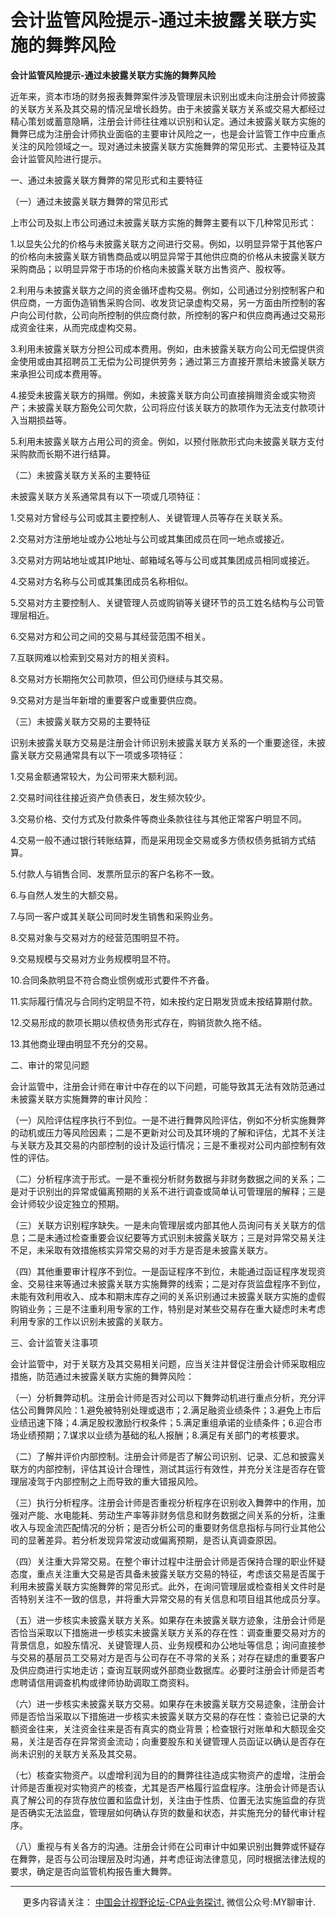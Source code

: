 ﻿会计监管风险提示-通过未披露关联方实施的舞弊风险
========================

  

**会计监管风险提示\-通过未披露关联方实施的舞弊风险**

近年来，资本市场的财务报表舞弊案件涉及管理层未识别出或未向注册会计师披露的关联方关系及其交易的情况呈增长趋势。由于未披露关联方关系或交易大都经过精心策划或蓄意隐瞒，注册会计师往往难以识别和认定。通过未披露关联方实施的舞弊已成为注册会计师执业面临的主要审计风险之一，也是会计监管工作中应重点关注的风险领域之一。现对通过未披露关联方实施舞弊的常见形式、主要特征及其会计监管风险进行提示。

一、通过未披露关联方舞弊的常见形式和主要特征

（一）通过未披露关联方舞弊的常见形式

上市公司及拟上市公司通过未披露关联方实施的舞弊主要有以下几种常见形式：

1.以显失公允的价格与未披露关联方之间进行交易。例如，以明显异常于其他客户的价格向未披露关联方销售商品或以明显异常于其他供应商的价格从未披露关联方采购商品；以明显异常于市场的价格向未披露关联方出售资产、股权等。

2.利用与未披露关联方之间的资金循环虚构交易。例如，公司通过分别控制客户和供应商，一方面伪造销售采购合同、收发货记录虚构交易，另一方面由所控制的客户向公司付款，公司向所控制的供应商付款，所控制的客户和供应商再通过交易形成资金往来，从而完成虚构交易。

3.利用未披露关联方分担公司成本费用。例如，由未披露关联方向公司无偿提供资金使用或由其招聘员工无偿为公司提供劳务；通过第三方直接开票给未披露关联方来承担公司成本费用等。

4.接受未披露关联方的捐赠。例如，未披露关联方向公司直接捐赠资金或实物资产；未披露关联方豁免公司欠款，公司将应付该关联方的款项作为无法支付款项计入当期损益等。

5.利用未披露关联方占用公司的资金。例如，以预付账款形式向未披露关联方支付采购款而长期不进行结算。

（二）未披露关联方关系的主要特征

未披露关联方关系通常具有以下一项或几项特征：

1.交易对方曾经与公司或其主要控制人、关键管理人员等存在关联关系。

2.交易对方注册地址或办公地址与公司或其集团成员在同一地点或接近。

3.交易对方网站地址或其IP地址、邮箱域名等与公司或其集团成员相同或接近。

4.交易对方名称与公司或其集团成员名称相似。

5.交易对方主要控制人、关键管理人员或购销等关键环节的员工姓名结构与公司管理层相近。

6.交易对方和公司之间的交易与其经营范围不相关。

7.互联网难以检索到交易对方的相关资料。

8.交易对方长期拖欠公司款项，但公司仍继续与其交易。

9.交易对方是当年新增的重要客户或重要供应商。

（三）未披露关联方交易的主要特征

识别未披露关联方交易是注册会计师识别未披露关联方关系的一个重要途径，未披露关联方交易通常具有以下一项或多项特征：

1.交易金额通常较大，为公司带来大额利润。

2.交易时间往往接近资产负债表日，发生频次较少。

3.交易价格、交付方式及付款条件等商业条款往往与其他正常客户明显不同。

4.交易一般不通过银行转账结算，而是采用现金交易或多方债权债务抵销方式结算。

5.付款人与销售合同、发票所显示的客户名称不一致。

6.与自然人发生的大额交易。

7.与同一客户或其关联公司同时发生销售和采购业务。

8.交易对象与交易对方的经营范围明显不符。

9.交易规模与交易对方业务规模明显不符。

10.合同条款明显不符合商业惯例或形式要件不齐备。

11.实际履行情况与合同约定明显不符，如未按约定日期发货或未按结算期付款。

12.交易形成的款项长期以债权债务形式存在，购销货款久拖不结。

13.其他商业理由明显不充分的交易。

二、审计的常见问题

会计监管中，注册会计师在审计中存在的以下问题，可能导致其无法有效防范通过未披露关联方实施舞弊的审计风险：

（一）风险评估程序执行不到位。一是不进行舞弊风险评估，例如不分析实施舞弊的动机或压力等风险因素；二是不更新对公司及其环境的了解和评估，尤其不关注与关联方及其交易的内部控制的设计及运行情况；三是不重视对公司内部控制有效性的评估。

（二）分析程序流于形式。一是不重视分析财务数据与非财务数据之间的关系；二是对于识别出的异常或偏离预期的关系不进行调查或简单认可管理层的解释；三是会计师较少设定独立的预期。

（三）关联方识别程序缺失。一是未向管理层或内部其他人员询问有关关联方的信息；二是未通过检查重要会议纪要等方式识别未披露关联方；三是对异常交易关注不足，未采取有效措施核实异常交易的对手方是否是未披露关联方。

（四）其他重要审计程序不到位。一是函证程序不到位，未能通过函证程序发现资金、交易往来等通过未披露关联方实施舞弊的线索；二是对存货监盘程序不到位，未能有效利用收入、成本和期末库存之间的关系识别通过未披露关联方实施的虚假购销业务；三是不注重利用专家的工作，特别是对某些交易存在重大疑虑时未考虑利用专家的工作以识别未披露的关联方。

三、会计监管关注事项

会计监管中，对于关联方及其交易相关问题，应当关注并督促注册会计师采取相应措施，防范通过未披露关联方实施的舞弊风险：

（一）分析舞弊动机。注册会计师是否对公司以下舞弊动机进行重点分析，充分评估公司舞弊风险：1.避免被特别处理或退市；2.满足融资业绩条件；3.避免上市后业绩迅速下降；4.满足股权激励行权条件；5.满足重组承诺的业绩条件；6.迎合市场业绩预期；7.谋求以业绩为基础的私人报酬；8.满足有关部门的考核要求。

（二）了解并评价内部控制。注册会计师是否了解公司识别、记录、汇总和披露关联方的内部控制，评估其设计合理性，测试其运行有效性，并充分关注是否存在管理层凌驾于内部控制之上而导致的重大错报风险。

（三）执行分析程序。注册会计师是否重视分析程序在识别收入舞弊中的作用，加强对产能、水电能耗、劳动生产率等非财务信息和财务数据之间关系的分析，注重收入与现金流匹配情况的分析；是否分析公司的重要财务信息指标与同行业其他公司的显著差异。若分析发现异常波动或偏离预期，是否认真调查原因。

（四）关注重大异常交易。在整个审计过程中注册会计师是否保持合理的职业怀疑态度，重点关注重大交易是否具备未披露关联方交易的特征，考虑该交易是否属于利用未披露关联方实施舞弊的常见形式。此外，在询问管理层或检查相关文件时是否特别关注不一致的信息，并将重大异常交易的有关信息和项目组其他成员分享。

（五）进一步核实未披露关联方关系。如果存在未披露关联方迹象，注册会计师是否恰当采取以下措施进一步核实未披露关联方关系的存在性：调查重要交易对方的背景信息，如股东情况、关键管理人员、业务规模和办公地址等信息；询问直接参与交易的基层员工交易对方是否与公司存在不寻常的关系；对存在疑虑的重要客户及供应商进行实地走访；查询互联网或外部商业数据库。必要时注册会计师是否考虑聘请信用调查机构或律师协助调取工商资料。

（六）进一步核实未披露关联方交易。如果存在未披露关联方交易迹象，注册会计师是否恰当采取以下措施进一步核实未披露关联方交易的存在性：查验已记录的大额资金往来，关注资金往来是否有真实的商业背景；检查银行对账单和大额现金交易，关注是否存在异常资金流动；向重要股东和关键管理人员函证以确认是否存在尚未识别的关联方关系及其交易。

（七）核查实物资产。以虚增利润为目的的舞弊往往造成实物资产的虚增，注册会计师是否重视对实物资产的核查，尤其是否严格履行监盘程序。注册会计师是否认真了解公司的存货存放位置和监盘计划，关注由于性质、位置无法实施监盘的存货是否确实无法监盘，管理层如何确认存货的数量和状态，并实施充分的替代审计程序。

（八）重视与有关各方的沟通。注册会计师在公司审计中如果识别出舞弊或怀疑存在舞弊，是否与公司治理层及时沟通，并考虑征询法律意见，同时根据法律法规的要求，确定是否向监管机构报告重大舞弊。

* * *

     更多内容请关注： [中国会计视野论坛-CPA业务探讨.](https://bbs.esnai.com/thread-5354530-1-3.html) 微信公众号:MY聊审计.